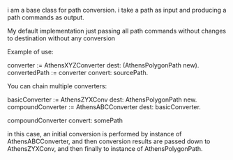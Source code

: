 i am a base class for path conversion. 
i take a path as input and producing a path commands as output.

My default implementation just passing all path commands without changes to destination without any conversion

Example of use:

 
converter := AthensXYZConverter dest: (AthensPolygonPath new).
convertedPath := converter convert: sourcePath.

You can chain multiple converters:

basicConverter := AthensZYXConv dest: AthensPolygonPath new. 
compoundConverter := AthensABCConverter dest: basicConverter.

compoundConverter convert: somePath

in this case, an initial conversion is performed by instance of AthensABCConverter, and then conversion results are passed down to AthensZYXConv,
and then finally to instance of AthensPolygonPath.
